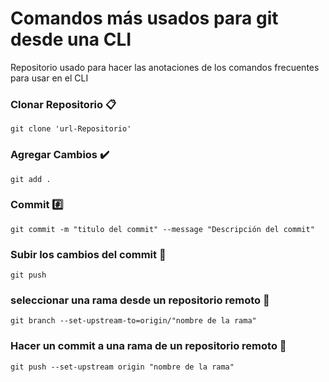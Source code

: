 # Comandos más usados para git desde una CLI

Repositorio usado para hacer las anotaciones de los comandos frecuentes para usar en el CLI

### Clonar Repositorio 📋

```
git clone 'url-Repositorio'
```

### Agregar Cambios :heavy_check_mark:

```
git add .
```
### Commit :hash:

```
git commit -m "titulo del commit" --message "Descripción del commit"
```

### Subir los cambios del commit :arrow_up_small:

```
git push
```

### seleccionar una rama desde un repositorio remoto :palm_tree:

```
git branch --set-upstream-to=origin/"nombre de la rama"
```

### Hacer un commit a una rama de un repositorio remoto :palm_tree:

```
git push --set-upstream origin "nombre de la rama"
```